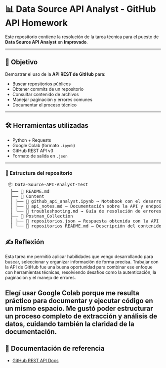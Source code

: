 
# 📊 Data Source API Analyst - GitHub API Homework

Este repositorio contiene la resolución de la tarea técnica para el puesto de **Data Source API Analyst** en **Improvado**.

---

## 📌 Objetivo

Demostrar el uso de la **API REST de GitHub** para:

- Buscar repositorios públicos
- Obtener commits de un repositorio
- Consultar contenido de archivos
- Manejar paginación y errores comunes
- Documentar el proceso técnico

---

## 🛠️ Herramientas utilizadas

- Python + Requests
- Google Colab (formato `.ipynb`)
- GitHub REST API v3
- Formato de salida en `.json`

---
### 📁 Estructura del repositorio

<pre> 📦 Data-Source-API-Analyst-Test 
  ├── 📄 README.md 
  ├── 📁 Content 
  │ ├── 📄 github_api_analyst.ipynb → Notebook con el desarrollo en Colab 
  │ ├── 📄 api_notes.md → Documentación sobre la API y endpoints 
  │ └── 📄 troubleshooting.md → Guía de resolución de errores comunes 
  ├── 📁 Postman_Collection 
  │ ├── 📄 repositorios.json → Respuesta obtenida con la API 
  │ └── 📄 repositorios_README.md → Descripción del contenido del .json </pre>


## ✍️ Reflexión

Esta tarea me permitió aplicar habilidades que vengo desarrollando para buscar, seleccionar y organizar información de forma precisa. Trabajar con la API de GitHub fue una buena oportunidad para combinar ese enfoque con herramientas técnicas, resolviendo desafíos como la autenticación, la paginación y el manejo de errores.

Elegí usar Google Colab porque me resulta práctico para documentar y ejecutar código en un mismo espacio. Me gustó poder estructurar un proceso completo de extracción y análisis de datos, cuidando también la claridad de la documentación.
---

## 📎 Documentación de referencia

- [GitHub REST API Docs](https://docs.github.com/en/rest)


